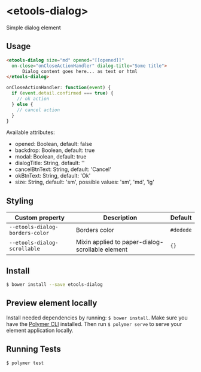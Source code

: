# \<etools-dialog\>

Simple dialog element

## Usage
```html
<etools-dialog size="md" opened="[[opened]]" 
  on-close="onCloseActionHandler" dialog-title="Some title">
      Dialog content goes here... as text or html
</etools-dialog>
```

```javascript
onCloseActionHandler: function(event) {
  if (event.detail.confirmed === true) {
    // ok action
  } else {
    // cancel action
  }
}
```

Available attributes:
* opened: Boolean, default: false
* backdrop: Boolean, default: true
* modal: Boolean, default: true
* dialogTitle: String, default: ''
* cancelBtnText: String, default: 'Cancel'
* okBtnText: String, default: 'Ok'
* size: String, default: 'sm', possible values: 'sm', 'md', 'lg'

## Styling

Custom property | Description | Default
 ----------------|-------------|----------
 `--etools-dialog-borders-color` | Borders color | `#dedede`
 `--etools-dialog-scrollable` | Mixin applied to paper-dialog-scrollable element | `{}`


## Install
```bash
$ bower install --save etools-dialog
```

## Preview element locally
Install needed dependencies by running: `$ bower install`.
Make sure you have the [Polymer CLI](https://www.npmjs.com/package/polymer-cli) installed. Then run `$ polymer serve` to serve your element application locally.

## Running Tests

```
$ polymer test
```
